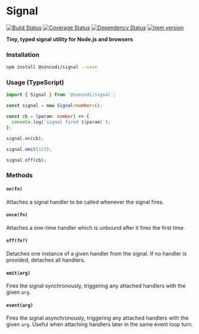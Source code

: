 # Signal

[![Build Status](https://travis-ci.org/soncodi/signal.svg?branch=master)](https://travis-ci.org/soncodi/signal)
[![Coverage Status](https://coveralls.io/repos/github/soncodi/signal/badge.svg?branch=coverage)](https://coveralls.io/github/soncodi/signal?branch=coverage)
[![Dependency Status](https://david-dm.org/soncodi/signal/status.svg)](https://david-dm.org/soncodi/signal)
[![npm version](https://badge.fury.io/js/%40soncodi%2Fsignal.svg)](https://badge.fury.io/js/%40soncodi%2Fsignal)

**Tiny, typed signal utility for Node.js and browsers**

### Installation

```sh
npm install @soncodi/signal --save
```

### Usage (TypeScript)

```typescript
import { Signal } from '@soncodi/signal';

const signal = new Signal<number>();

const cb = (param: number) => {
  console.log(`signal fired ${param}`);
};

signal.on(cb);

signal.emit(123);

signal.off(cb);
```

### Methods

#### `on(fn)`
Attaches a signal handler to be called whenever the signal fires.

#### `once(fn)`
Attaches a one-time handler which is unbound after it fires the first time.

#### `off(fn?)`
Detaches one instance of a given handler from the signal. If no handler is provided, detaches all handlers.

#### `emit(arg)`
Fires the signal synchronously, triggering any attached handlers with the given `arg`.

#### `event(arg)`
Fires the signal asynchronously, triggering any attached handlers with the given `arg`. Useful when attaching handlers later in the same event loop turn.
